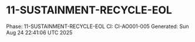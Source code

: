 # 11-SUSTAINMENT-RECYCLE-EOL
Phase: 11-SUSTAINMENT-RECYCLE-EOL
CI: CI-AO001-005
Generated: Sun Aug 24 22:41:06 UTC 2025
